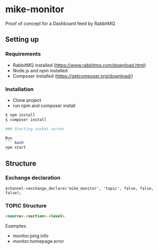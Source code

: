 # mike-monitor
Proof of concept for a Dashboard feed by RabbitMQ

## Setting up

### Requirements

* RabbitMQ installed (https://www.rabbitmq.com/download.html)
* Node.js and npm installed
* Composer installed (https://getcomposer.org/download/)

### Installation

* Clone project
* run npm and composer install
```bash
$ npm install
$ composer install

### Starting socket server

Run
``` bash
npm start
```

## Structure

### Exchange declaration
```
$channel->exchange_declare('mike_monitor', 'topic', false, false, false);
```

### TOPIC Structure
```html
<source>.<section>.<level>
```

Examples:

* monitor.ping.info
* monitor.homepage.error